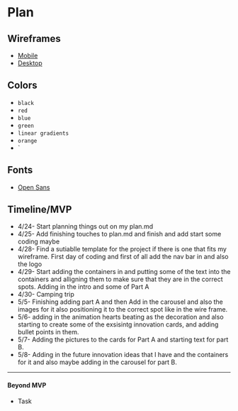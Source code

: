 # Plan

## Wireframes
* [Mobile](Mobile-Wireframe.png)
* [Desktop](Computer-Wireframe.png)

## Colors
* `black`
* `red`
* `blue`
* `green`
* `linear gradients`
* `orange`
* `


## Fonts
* [Open Sans](https://fonts.google.com/selection/embed)

## Timeline/MVP
* 4/24- Start planning things out on my plan.md
* 4/25- Add finishing touches to plan.md and finish and add start some coding maybe
* 4/28- Find a sutiablle template for the project if there is one that fits my wireframe. First day of coding and first of all add the nav bar in and also the logo
* 4/29- Start adding the containers in and putting some of the text into the containers and alligning them to make sure that they are in the correct spots. Adding in the intro and some of Part A
* 4/30- Camping trip
* 5/5- Finishing adding part A and then Add in the carousel and also the images for it also positioning it to the correct spot like in the wire frame.
* 5/6- adding in the animation hearts beating as the decoration and also starting to create some of the exsisintg innovation cards, and adding bullet points in them.
* 5/7- Adding the pictures to the cards for Part A and starting text for part B.
* 5/8- Adding in the future innovation ideas that I have and the containers for it and also maybe adding in the carousel for part B.


---

#### Beyond MVP

* Task








<!-- DO NOT USE THIS YET

| Name | Glows | Grows |
| -------- | ------- | ------- |
|   |   |
|   |   |
|   |   |
|   |   |
|   |   |
|   |   |

-->
